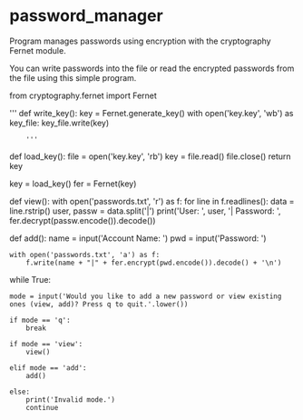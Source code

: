 # password_manager
Program manages passwords using encryption with the cryptography Fernet module.

You can write passwords into the file or read the encrypted passwords from the file using this simple program.

from cryptography.fernet import Fernet

'''
def write_key():
    key = Fernet.generate_key()
    with open('key.key', 'wb') as key_file:
        key_file.write(key)
        
        '''
        
def load_key():
    file = open('key.key', 'rb')
    key = file.read()
    file.close()
    return key

key = load_key()
fer = Fernet(key)


def view():
    with open('passwords.txt', 'r') as f:
        for line in f.readlines():
            data = line.rstrip()
            user, passw = data.split('|')
            print('User: ', user, '| Password: ',
                    fer.decrypt(passw.encode()).decode())
            

def add():
    name = input('Account Name: ')
    pwd = input('Password: ')
    
    with open('passwords.txt', 'a') as f:
        f.write(name + "|" + fer.encrypt(pwd.encode()).decode() + '\n')
        
    
        
while True:
    
    mode = input('Would you like to add a new password or view existing ones (view, add)? Press q to quit.'.lower())
    
    if mode == 'q':
        break
    
    if mode == 'view':
        view()
    
    elif mode == 'add':
        add()
   
    else:
        print('Invalid mode.')
        continue
